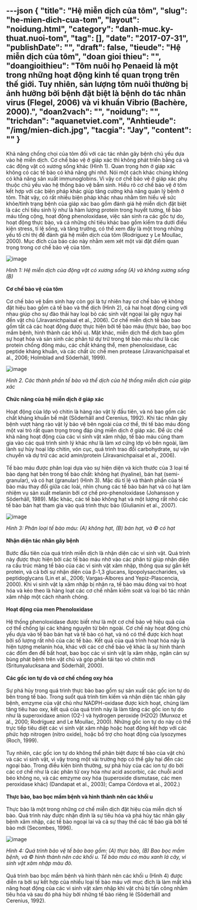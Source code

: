 ---json
{
    "title": "Hệ miễn dịch của tôm",
    "slug": "he-mien-dich-cua-tom",
    "layout": "noidung.html",
    "category": "danh-muc.ky-thuat.nuoi-tom",
    "tag": [],
    "date": "2017-07-31",
    "publishDate": "",
    "draft": false,
    "tieude": "Hệ miễn dịch của tôm",
    "doan gioi thieu": "",
    "doangioithieu": "Tôm nuôi họ Penaeid là một trong những hoạt động kinh tế quan trọng trên thế giới. Tuy nhiên, sản lượng tôm nuôi thường bị ảnh hưởng bởi bệnh đặt biệt là bệnh do tác nhân virus (Flegel, 2006) và vi khuẩn Vibrio (Bachère, 2000).",
    "doan2vach": "",
    "noidung": "",
    "trichdan": "aquanetviet.com",
    "Anhtieude": "/img/mien-dich.jpg",
    "tacgia": "Jay",
    "__content__": ""
}
---
<p><span style="font-size:14px">Khả năng chống chọi của t&ocirc;m đối với c&aacute;c t&aacute;c nh&acirc;n g&acirc;y bệnh chủ yếu dựa v&agrave;o hệ miễn dịch. Cơ chế bảo vệ ở gi&aacute;p x&aacute;c th&igrave; kh&ocirc;ng ph&aacute;t triển bằng c&aacute; v&agrave; c&aacute;c động vật c&oacute; xương sống kh&aacute;c (H&igrave;nh 1). Quan trọng hơn ở gi&aacute;p x&aacute;c kh&ocirc;ng c&oacute; c&aacute;c tế b&agrave;o c&oacute; khả năng ghi nhớ. N&oacute;i một c&aacute;ch kh&aacute;c ch&uacute;ng kh&ocirc;ng c&oacute; khả năng sản xuất immunoglobins. V&igrave; vậy cơ chế bảo vệ ở gi&aacute;p x&aacute;c phụ thuộc chủ yếu v&agrave;o hệ thống bảo vệ bẩm sinh. Hiểu r&otilde; cơ chế bảo vệ ở t&ocirc;m kết hợp với c&aacute;c biện ph&aacute;p kh&aacute;c gi&uacute;p tăng cường khả năng quản l&yacute; bệnh ở t&ocirc;m. Thật vậy, c&oacute; rất nhiều biện ph&aacute;p kh&aacute;c nhau nhằm t&igrave;m hiểu về sức khỏe/t&igrave;nh trạng bệnh của gi&aacute;p x&aacute;c bao gồm đ&aacute;nh gi&aacute; hệ miễn dịch đặt biệt l&agrave; c&aacute;c chỉ ti&ecirc;u sinh l&yacute; như l&agrave; h&agrave;m lượng protein trong huyết tương, tế b&agrave;o m&aacute;u tổng cộng, hoạt động phenoloxidase, việc sản sinh ra c&aacute;c gốc tự do, hoạt động thực b&agrave;o, v&agrave; cả những chỉ ti&ecirc;u kh&aacute;c bao gồm kiểm tra dưới điều kiện stress, tỉ lệ sống, v&agrave; tăng trưởng, c&oacute; thể xem đ&acirc;y l&agrave; một trong những yếu tố chỉ thị để đ&aacute;nh gi&aacute; hệ miễn dịch của t&ocirc;m (Rodriguez y Le Moullac, 2000). Mục đ&iacute;ch của b&aacute;o c&aacute;o n&agrave;y nhằm xem x&eacute;t một v&agrave;i đặt điểm quan trọng trong cơ chế bảo vệ của t&ocirc;m.</span></p>

<p><span style="font-size:14px"><img alt="image" src="http://68.media.tumblr.com/2b806a3e37f1636ff1cd41335f2b5fce/tumblr_inline_ntbh2edNQP1txo3bl_1280.jpg" /></span></p>

<p><span style="font-size:14px"><em>H&igrave;nh 1: Hệ miễn dịch của động vật c&oacute; xương sống (A) v&agrave; kh&ocirc;ng xương sống (B)</em><br />
<br />
<strong>Cơ chế bảo vệ của t&ocirc;m</strong><br />
<br />
Cơ chế bảo vệ bẩm sinh hay c&ograve;n gọi l&agrave; tự nhi&ecirc;n hay cơ chế bảo vệ kh&ocirc;ng đặt hiệu bao gồm cả tế b&agrave;o v&agrave; thể dịch (H&igrave;nh 2), cả hai hoạt động c&ugrave;ng với nhau gi&uacute;p cho sự đ&agrave;o thải hay loại bỏ c&aacute;c sinh vật ngoại lai g&acirc;y nguy hại đến vật chủ (Jiravanichpaisal et al., 2006). Cơ chế miễn dịch tế b&agrave;o bao gồm tất cả c&aacute;c hoạt động được thực hiện bởi tế b&agrave;o m&aacute;u (thực b&agrave;o, bao bọc mầm bệnh, h&igrave;nh th&agrave;nh c&aacute;c khối u). Mặt kh&aacute;c, miễn dịch thể dịch bao gồm sự hoạt h&oacute;a v&agrave; sản sinh c&aacute;c ph&acirc;n tử dự trữ trong tế b&agrave;o m&aacute;u như l&agrave; c&aacute;c protein chống đ&ocirc;ng m&aacute;u, c&aacute;c chất kh&aacute;ng thể, men phenoloxidase, c&aacute;c peptide kh&aacute;ng khuẩn, v&agrave; c&aacute;c chất ức chế men protease (Jiravanichpaisal et al., 2006; Holmblad and S&otilde;derh&atilde;ll, 1999).</span></p>

<p><span style="font-size:14px"><img alt="image" src="http://68.media.tumblr.com/d01956ae045dd4a742c0050ad57d6ea4/tumblr_inline_ntbh2xc0Hq1txo3bl_1280.jpg" /></span></p>

<p><span style="font-size:14px"><em>H&igrave;nh 2. C&aacute;c th&agrave;nh phần tế b&agrave;o v&agrave; thể dịch của hệ thống miễn dịch của gi&aacute;p x&aacute;c</em><br />
<br />
<strong>Chức năng của hệ miễn dịch ở gi&aacute;p x&aacute;c</strong><br />
<br />
Hoạt động của lớp vỏ chitin l&agrave; h&agrave;ng r&agrave;o vật l&yacute; đầu ti&ecirc;n, v&agrave; n&oacute; bao gồm c&aacute;c chất kh&aacute;ng khuẩn bề mặt (S&otilde;derh&atilde;ll and Cerenius, 1992). Khi t&aacute;c nh&acirc;n g&acirc;y bệnh vượt h&agrave;ng r&agrave;o vật l&yacute; bảo vệ b&ecirc;n ngo&agrave;i của cơ thể, th&igrave; tế b&agrave;o m&aacute;u đ&oacute;ng một vai tr&ograve; rất quan trọng trong đ&aacute;p ứng miễn dịch ở gi&aacute;p x&aacute;c. Để ức chế khả năng hoạt động của c&aacute;c vi sinh vật x&acirc;m nhập, tế b&agrave;o m&aacute;u cũng tham gia v&agrave;o c&aacute;c qu&aacute; tr&igrave;nh sinh l&yacute; kh&aacute;c như l&agrave; l&agrave;m xơ cứng lớp vỏ b&ecirc;n ngo&agrave;i, l&agrave;m l&agrave;nh sự hủy hoại lớp chitin, v&oacute;n cục, qu&aacute; tr&igrave;nh trao đổi carbohydrate, sự vận chuyển v&agrave; dự trữ c&aacute;c acid amin/protein (Jiravanichpaisal et al., 2006).<br />
<br />
Tế b&agrave;o m&aacute;u được ph&acirc;n loại dựa v&agrave;o sự hiện diện v&agrave; k&iacute;ch thước của 3 loại tế b&agrave;o dạng hạt b&ecirc;n trong tế b&agrave;o chất: kh&ocirc;ng hạt (hyaline), b&aacute;n hạt (semi-granular), v&agrave; c&oacute; hạt (granular) (H&igrave;nh 3). Mặc d&ugrave; tỉ lệ v&agrave; th&agrave;nh phần của tế b&agrave;o m&aacute;u thay đổi giữa c&aacute;c lo&agrave;i, nh&igrave;n chung c&aacute;c tế b&agrave;o b&aacute;n hạt v&agrave; c&oacute; hạt l&agrave;m nhiệm vụ sản xuất melanin bởi cơ chế pro-phenoloxidase (Johansson y S&otilde;derh&atilde;ll, 1989). Mặc kh&aacute;c, c&aacute;c tế b&agrave;o kh&ocirc;ng hạt v&agrave; một lượng rất nhỏ c&aacute;c tế b&agrave;o b&aacute;n hạt tham gia v&agrave;o qu&aacute; tr&igrave;nh thực b&agrave;o (Giulianini et al., 2007).</span></p>

<p><span style="font-size:14px"><img alt="image" src="http://68.media.tumblr.com/a31987d8f40143e78c0ef223f2f56616/tumblr_inline_ntbh3iz20c1txo3bl_1280.jpg" /></span></p>

<p><span style="font-size:14px"><em>H&igrave;nh 3: Ph&acirc;n loại tế b&agrave;o m&aacute;u: (A) kh&ocirc;ng hạt, (B) b&aacute;n hạt, v&agrave; &copy; c&oacute; hạt&nbsp;</em><br />
<br />
<strong>Nhận diện t&aacute;c nh&acirc;n g&acirc;y bệnh</strong><br />
<br />
Bước đầu ti&ecirc;n của qu&aacute; tr&igrave;nh miễn dịch l&agrave; nhận diện c&aacute;c vi sinh vật. Qu&aacute; tr&igrave;nh n&agrave;y được thực hiện bởi c&aacute;c tế b&agrave;o m&aacute;u nhờ v&agrave;o c&aacute;c ph&acirc;n tử gi&uacute;p nhận diện ra cấu tr&uacute;c m&agrave;ng tế b&agrave;o của c&aacute;c vi sinh vật x&acirc;m nhập, th&ocirc;ng qua sự gắn kết protein, v&agrave; cả bởi sự nhận diện của &beta;-1,3 glucans, lipopolysaccharides, v&agrave; peptidoglycans (Lin et al., 2006; Vargas-Albores and Yepiz-Plascencia, 2000). Khi vi sinh vật lạ x&acirc;m nhập bị nhận ra, tế b&agrave;o m&aacute;u đ&oacute;ng vai tr&ograve; hoạt h&oacute;a v&agrave; k&eacute;o theo l&agrave; h&agrave;ng loạt c&aacute;c cơ chế nhằm kiểm so&aacute;t v&agrave; loại bỏ t&aacute;c nh&acirc;n x&acirc;m nhập một c&aacute;ch nhanh ch&oacute;ng.<br />
<br />
<strong>Hoạt động của men Phenoloxidase</strong><br />
<br />
Hệ thống phenoloxidase được biết như l&agrave; một cơ chế bảo vệ hiệu quả của cơ thể chống lại c&aacute;c kh&aacute;ng nguy&ecirc;n từ b&ecirc;n ngo&agrave;i. Cơ chế n&agrave;y hoạt động chủ yếu dựa v&agrave;o tế b&agrave;o b&aacute;n hạt v&agrave; tế b&agrave;o c&oacute; hạt, v&agrave; n&oacute; c&oacute; thể được k&iacute;ch hoạt bởi số lượng rất nhỏ của c&aacute;c tế b&agrave;o. Kết quả của qu&aacute; tr&igrave;nh hoạt h&oacute;a n&agrave;y l&agrave; hiện tượng melanin h&oacute;a, kh&aacute;c với c&aacute;c cơ chế bảo vệ kh&aacute;c l&agrave; sự h&igrave;nh th&agrave;nh c&aacute;c đốm đen để bất hoạt, bao bọc c&aacute;c vi sinh vật lạ x&acirc;m nhập, ngăn cản sự b&ugrave;ng ph&aacute;t bệnh tr&ecirc;n vật chủ v&agrave; g&oacute;p phần t&aacute;i tạo vỏ chitin mới (Sritunyalucksana and S&otilde;derh&atilde;ll, 2000).<br />
<br />
<strong>C&aacute;c gốc ion tự do v&agrave; cơ chế chống oxy h&oacute;a</strong><br />
<br />
Sự ph&aacute; hủy trong qu&aacute; tr&igrave;nh thực b&agrave;o bao gồm sự sản xuất c&aacute;c gốc ion tự do b&ecirc;n trong tế b&agrave;o. Trong suốt qu&aacute; tr&igrave;nh t&igrave;m kiếm v&agrave; nhận diện t&aacute;c nh&acirc;n g&acirc;y bệnh, emzyme của vật chủ như NADPH-oxidase được k&iacute;ch hoạt, ch&uacute;ng l&agrave;m tăng ti&ecirc;u hao oxy, kết quả của qu&aacute; tr&igrave;nh n&agrave;y l&agrave; l&agrave;m tăng c&aacute;c gốc ion tự do như l&agrave; superoxidaxe anion (O2-) v&agrave; hydrogen peroxide (H2O2) (Munxoz et al., 2000; Rodr&iacute;guez and Le Moullac, 2000). Những gốc ion tự do n&agrave;y c&oacute; thể trực tiếp ti&ecirc;u diệt c&aacute;c vi sinh vật x&acirc;m nhập hoặc hoạt động kết hợp với c&aacute;c phức hợp nitrogen (nitro oxide), hoặc bổ trợ cho hoạt động của lysozymes (Roch, 1999).<br />
<br />
Tuy nhi&ecirc;n, c&aacute;c gốc ion tự do kh&ocirc;ng thể ph&acirc;n biệt được tế b&agrave;o của vật chủ v&agrave; c&aacute;c vi sinh vật, v&igrave; vậy trong một v&agrave;i trường hợp c&oacute; thể g&acirc;y hại đến c&aacute;c ngoại b&agrave;o. Trong điều kiện b&igrave;nh thường, sự ph&aacute; hủy của c&aacute;c ion tự do bởi c&aacute;c cơ chế như l&agrave; c&aacute;c ph&acirc;n tử oxy h&oacute;a như acid ascorbic, c&aacute;c chuỗi acid b&eacute;o kh&ocirc;ng no, v&agrave; c&aacute;c emzyme oxy h&oacute;a (superoxide dismutase, c&aacute;c men peroxidase kh&aacute;c) (Dandapat et al., 2003); Campa C&oacute;rdova et al., 2002.)<br />
<br />
<strong>Thực b&agrave;o, bao bọc mầm bệnh v&agrave; h&igrave;nh th&agrave;nh n&ecirc;n c&aacute;c khối u</strong><br />
<br />
Thực b&agrave;o l&agrave; một trong những cơ chế miễn dịch đặt hiệu của miễn dịch tế b&agrave;o. Qu&aacute; tr&igrave;nh n&agrave;y được nhận định l&agrave; sự ti&ecirc;u h&oacute;a v&agrave; ph&aacute; hủy t&aacute;c nh&acirc;n g&acirc;y bệnh x&acirc;m nhập, c&aacute;c tế b&agrave;o ngoại lai v&agrave; cả sự thay thế c&aacute;c tế b&agrave;o gi&agrave; bởi tế b&agrave;o mới (Secombes, 1996).</span></p>

<p><span style="font-size:14px"><img alt="image" src="http://68.media.tumblr.com/e43fae9ddac45302729c0e52d90ab614/tumblr_inline_ntbh40c4S51txo3bl_1280.jpg" /></span></p>

<p><span style="font-size:14px"><em>H&igrave;nh 4: Qu&aacute; tr&igrave;nh bảo vệ tế b&agrave;o bao gồm: (A) thực b&agrave;o, (B) Bao bọc mầm bệnh, v&agrave; &copy; h&igrave;nh th&agrave;nh n&ecirc;n c&aacute;c khối u. Tế b&agrave;o m&aacute;u c&oacute; m&agrave;u xanh l&aacute; c&acirc;y, vi sinh vật x&acirc;m nhập m&agrave;u đỏ.&nbsp;</em><br />
<br />
Qu&aacute; tr&igrave;nh bao bọc mầm bệnh v&agrave; h&igrave;nh th&agrave;nh n&ecirc;n c&aacute;c khối u (H&igrave;nh 4) được diễn ra bởi sự kết hợp của nhiều loại tế b&agrave;o m&aacute;u với mục đ&iacute;ch l&agrave; l&agrave;m mất khả năng hoạt động của c&aacute;c vi sinh vật x&acirc;m nhập khi vật chủ bị tấn c&ocirc;ng nhằm ti&ecirc;u h&oacute;a v&agrave; sau đ&oacute; ph&aacute; hủy bởi những tế b&agrave;o ri&ecirc;ng lẻ (S&otilde;derh&atilde;ll and Cerenius, 1992).</span></p>
